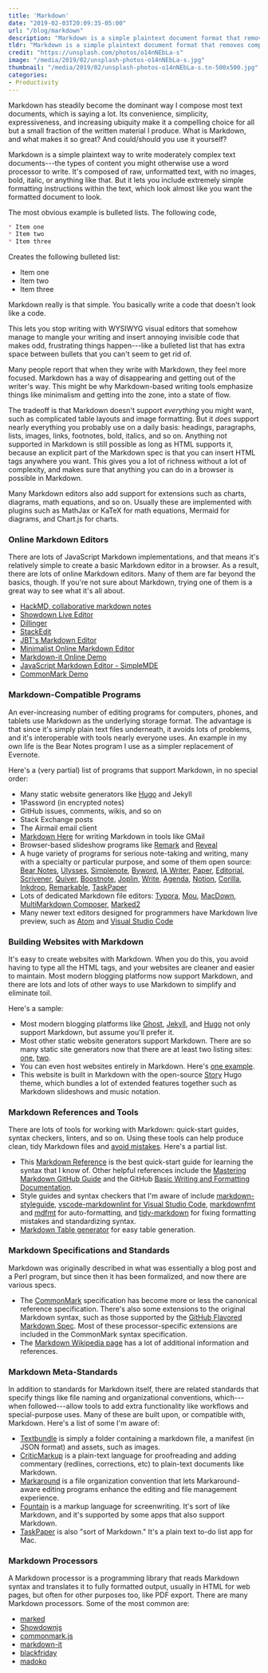```yaml
---
title: 'Markdown'
date: "2019-02-03T20:09:35-05:00"
url: "/blog/markdown"
description: "Markdown is a simple plaintext document format that removes complexity and toil from writing, with everything you usually need."
tldr: "Markdown is a simple plaintext document format that removes complexity and toil from writing, with everything you usually need. Its simplicity, expressiveness, and widespread support make it a compelling alternative to complicated word processors and visual editing programs. People who work in Markdown often claim that it helps them focus and be more productive."
credit: "https://unsplash.com/photos/o14nNEbLa-s"
image: "/media/2019/02/unsplash-photos-o14nNEbLa-s.jpg"
thumbnail: "/media/2019/02/unsplash-photos-o14nNEbLa-s.tn-500x500.jpg"
categories:
- Productivity
---
```

Markdown has steadily become the dominant way I compose most text documents, which is saying a lot.
Its convenience, simplicity, expressiveness, and increasing ubiquity make it a compelling choice for all but a small fraction of the written material I produce.
What is Markdown, and what makes it so great?
And could/should you use it yourself?
<!--more-->

Markdown is a simple plaintext way to write moderately complex text documents---the types of content you might otherwise use a word processor to write.
It's composed of raw, unformatted text, with no images, bold, italic, or anything like that.
But it lets you include extremely simple formatting instructions within the text, which look almost like you want the formatted document to look.

The most obvious example is bulleted lists.
The following code,

```md
* Item one
* Item two
* Item three
```

Creates the following bulleted list:

* Item one
* Item two
* Item three

Markdown really is that simple.
You basically write a code that doesn't look like a code.

This lets you stop writing with WYSIWYG visual editors that somehow manage to mangle your writing and insert annoying invisible code that makes odd, frustrating things happen---like a bulleted list that has extra space between bullets that you can't seem to get rid of.

Many people report that when they write with Markdown, they feel more focused.
Markdown has a way of disappearing and getting out of the writer's way.
This might be why Markdown-based writing tools emphasize things like minimalism and getting into the zone, into a state of flow.

The tradeoff is that Markdown doesn't support *everything* you might want, such as complicated table layouts and image formatting.
But it *does* support nearly everything you probably use on a daily basis: headings, paragraphs, lists, images, links, footnotes, bold, italics, and so on.
Anything not supported in Markdown is still possible as long as HTML supports it, because an explicit part of the Markdown spec is that you can insert HTML tags anywhere you want.
This gives you a lot of richness without a lot of complexity, and makes sure that anything you can do in a browser is possible in Markdown.

Many Markdown editors also add support for extensions such as charts, diagrams, math equations, and so on.
Usually these are implemented with plugins such as MathJax or KaTeX for math equations, Mermaid for diagrams, and Chart.js for charts.

### Online Markdown Editors

There are lots of JavaScript Markdown implementations, and that means it's relatively simple to create a basic Markdown editor in a browser.
As a result, there are lots of online Markdown editors.
Many of them are far beyond the basics, though.
If you're not sure about Markdown, trying one of them is a great way to see what it's all about.

* [HackMD, collaborative markdown notes](https://hackmd.io/)
* [Showdown Live Editor](http://demo.showdownjs.com/)
* [Dillinger](https://dillinger.io/)
* [StackEdit](https://stackedit.io/)
* [JBT's Markdown Editor](https://jbt.github.io/markdown-editor/)
* [Minimalist Online Markdown Editor](http://markdown.pioul.fr/)
* [Markdown-it Online Demo](https://markdown-it.github.io/)
* [JavaScript Markdown Editor - SimpleMDE](https://simplemde.com/)
* [CommonMark Demo](https://spec.commonmark.org/dingus/)

### Markdown-Compatible Programs

An ever-increasing number of editing programs for computers, phones, and tablets use Markdown as the underlying storage format.
The advantage is that since it's simply plain text files underneath, it avoids lots of problems, and it's interoperable with tools nearly everyone uses.
An example in my own life is the Bear Notes program I use as a simpler replacement of Evernote.

Here's a (very partial) list of programs that support Markdown, in no special order:

* Many static website generators like [Hugo](https://gohugo.io) and Jekyll
* 1Password (in encrypted notes)
* GitHub issues, comments, wikis, and so on
* Stack Exchange posts
* The Airmail email client
* [Markdown Here](https://markdown-here.com/features.html) for writing Markdown in tools like GMail
* Browser-based slideshow programs like [Remark](https://remarkjs.com/) and [Reveal](https://revealjs.com/)
* A huge variety of programs for serious note-taking and writing, many with a specialty or particular purpose, and some of them open source: [Bear Notes](https://bear.app/), [Ulysses](https://ulysses.app/), [Simplenote](https://simplenote.com/), [Byword](https://www.bywordapp.com/), [IA Writer](https://ia.net/writer), [Paper](http://www.papereditorapp.com/), [Editorial](https://omz-software.com/editorial/), [Scrivener](https://www.literatureandlatte.com/scrivener/overview), [Quiver](http://happenapps.com/), [Boostnote](https://boostnote.io/), [Joplin](https://joplin.cozic.net/), [Write](http://writeapp.net/mac/), [Agenda](https://agenda.com/), [Notion](https://www.notion.so/), [Corilla](http://www.corilla.com/index.html), [Inkdrop](https://inkdrop.app/), [Remarkable](https://remarkableapp.github.io/), [TaskPaper](https://www.taskpaper.com/)
* Lots of dedicated Markdown file editors: [Typora](https://typora.io/), [Mou](http://25.io/mou/), [MacDown](https://macdown.uranusjr.com/), [MultiMarkdown Composer](https://multimarkdown.com/), [Marked2](http://marked2app.com/)
* Many newer text editors designed for programmers have Markdown live preview, such as [Atom](https://atom.io/) and [Visual Studio Code](https://code.visualstudio.com/)

### Building Websites with Markdown

It's easy to create websites with Markdown.
When you do this, you avoid having to type all the HTML tags, and your websites are cleaner and easier to maintain.
Most modern blogging platforms now support Markdown, and there are lots and lots of other ways to use Markdown to simplify and eliminate toil.

Here's a sample:

* Most modern blogging platforms like [Ghost](https://ghost.org), [Jekyll](https://jekyllrb.com/), and [Hugo](https://gohugo.io) not only support Markdown, but assume you'll prefer it.
* Most other static website generators support Markdown. There are so many static site generators now that there are at least two listing sites: [one](https://www.staticgen.com/), [two](https://staticsitegenerators.net/).
* You can even host websites entirely in Markdown. Here's [one example](https://github.com/oscarmorrison/md-page).
* This website is built in Markdown with the open-source [Story](https://story.xaprb.com) Hugo theme, which bundles a lot of extended features together such as Markdown slideshows and music notation.

### Markdown References and Tools

There are lots of tools for working with Markdown: quick-start guides, syntax checkers, linters, and so on.
Using these tools can help produce clean, tidy Markdown files and [avoid mistakes](https://circleci.com/blog/markdown-proofer/).
Here's a partial list.

* This [Markdown Reference](https://commonmark.org/help/) is the best quick-start guide for learning the syntax that I know of. Other helpful references include the [Mastering Markdown GitHub Guide](https://guides.github.com/features/mastering-markdown/) and the GitHub 
[Basic Writing and Formatting Documentation](https://help.github.com/articles/basic-writing-and-formatting-syntax/).
* Style guides and syntax checkers that I'm aware of include [markdown-styleguide](https://github.com/slang800/markdown-styleguide),
[vscode-markdownlint for Visual Studio Code](https://github.com/DavidAnson/vscode-markdownlint), [markdownfmt](https://github.com/shurcooL/markdownfmt) and 
[mdfmt](https://github.com/moorereason/mdfmt) for auto-formatting, and
[tidy-markdown](https://github.com/slang800/tidy-markdown) for fixing formatting mistakes and standardizing syntax.
* [Markdown Table generator](http://www.tablesgenerator.com/markdown_tables) for easy table generation.

### Markdown Specifications and Standards

Markdown was originally described in what was essentially a blog post and a Perl program, but since then it has been formalized, and now there are various specs.

* The [CommonMark](http://commonmark.org/) specification has become more or less the canonical reference specification. There's also some extensions to the original Markdown syntax, such as those supported by the [GitHub Flavored Markdown Spec](https://github.github.com/gfm/). Most of these processor-specific extensions are included in the CommonMark syntax specification.
* The [Markdown Wikipedia page](https://en.wikipedia.org/wiki/Markdown) has a lot of additional information and references.

### Markdown Meta-Standards

In addition to standards for Markdown itself, there are related standards that specify things like file naming and organizational conventions, which---when followed---allow tools to add extra functionality like workflows and special-purpose uses.
Many of these are built upon, or compatible with, Markdown.
Here's a list of some I'm aware of:

* [Textbundle](http://textbundle.org/) is simply a folder containing a markdown file, a manifest (in JSON format) and assets, such as images.
* [CriticMarkup](http://criticmarkup.com/) is a plain-text language for proofreading and adding commentary (redlines, corrections, etc) to plain-text documents like Markdown.
* [Markaround](https://github.com/Markaround/markaround) is a file organization convention that lets Markaround-aware editing programs enhance the editing and file management experience.
* [Fountain](https://fountain.io/) is a markup language for screenwriting. It's sort of like Markdown, and it's supported by some apps that also support Markdown.
* [TaskPaper](https://www.taskpaper.com/) is also "sort of Markdown." It's a plain text to-do list app for Mac.


### Markdown Processors

A Markdown processor is a programming library that reads Markdown syntax and translates it to fully formatted output, usually in HTML for web pages, but often for other purposes too, like PDF export.
There are many Markdown processors.
Some of the most common are:

* [marked](https://github.com/markedjs/marked)
* [Showdownjs](http://showdownjs.com/)
* [commonmark.js](https://spec.commonmark.org/dingus/)
* [markdown-it](https://markdown-it.github.io/)
* [blackfriday](https://github.com/russross/blackfriday)
* [madoko](https://www.madoko.net/)
